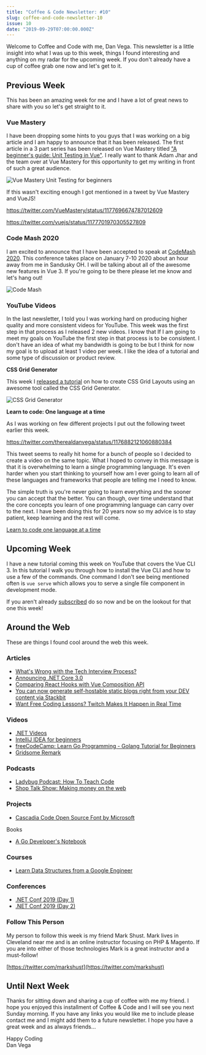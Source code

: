 ```yaml
---
title: "Coffee & Code Newsletter: #10"
slug: coffee-and-code-newsletter-10
issue: 10
date: "2019-09-29T07:00:00.000Z"
---
```


Welcome to Coffee and Code with me, Dan Vega. This newsletter is a little insight into what I was up to this week, things I found interesting and anything on my radar for the upcoming week. If you don't already have a cup of coffee grab one now and let's get to it.

## Previous Week

This has been an amazing week for me and I have a lot of great news to share with you so let's get straight to it.

### Vue Mastery

I have been dropping some hints to you guys that I was working on a big article and I am happy to announce that it has been released. The first article in a 3 part series has been released on Vue Mastery titled ["A beginner's guide: Unit Testing in Vue"](https://www.vuemastery.com/blog/unit-testing-vue-1). I really want to thank Adam Jhar and the team over at Vue Mastery for this opportunity to get my writing in front of such a great audience.

![Vue Mastery Unit Testing for beginners](/images/newsletter/2019/09/29/vue-mastery-cover.jpeg)

If this wasn't exciting enough I got mentioned in a tweet by Vue Mastery and VueJS!

https://twitter.com/VueMastery/status/1177696674787012609

https://twitter.com/vuejs/status/1177701970305527809

### Code Mash 2020

I am excited to announce that I have been accepted to speak at [CodeMash 2020](http://www.codemash.org/). This conference takes place on January 7-10 2020 about an hour away from me in Sandusky OH. I will be talking about all of the awesome new features in Vue 3. If you're going to be there please let me know and let's hang out!

![Code Mash](/images/newsletter/2019/09/29/codemash.png)

### YouTube Videos

In the last newsletter, I told you I was working hard on producing higher quality and more consistent videos for YouTube. This week was the first step in that process as I released 2 new videos. I know that If I am going to meet my goals on YouTube the first step in that process is to be consistent. I don't have an idea of what my bandwidth is going to be but I think for now my goal is to upload at least 1 video per week. I like the idea of a tutorial and some type of discussion or product review.

**CSS Grid Generator**

This week I [released a tutorial](https://www.youtube.com/watch?v=ZopBBEs9TPg) on how to create CSS Grid Layouts using an awesome tool called the CSS Grid Generator.

![CSS Grid Generator](/images/newsletter/2019/09/29/css-grid-generator.png)

**Learn to code: One language at a time**

As I was working on few different projects I put out the following tweet earlier this week.

https://twitter.com/therealdanvega/status/1176882121060880384

This tweet seems to really hit home for a bunch of people so I decided to create a video on the same topic. What I hoped to convey in this message is that it is overwhelming to learn a single programming language. It's even harder when you start thinking to yourself how am I ever going to learn all of these languages and frameworks that people are telling me I need to know.

The simple truth is you're never going to learn everything and the sooner you can accept that the better. You can though, over time understand that the core concepts you learn of one programming language can carry over to the next. I have been doing this for 20 years now so my advice is to stay patient, keep learning and the rest will come.

[Learn to code one language at a time](https://www.youtube.com/watch?v=AkXVA6ukdcc)

## Upcoming Week

I have a new tutorial coming this week on YouTube that covers the Vue CLI 3. In this tutorial I walk you through how to install the Vue CLI and how to use a few of the commands. One command I don't see being mentioned often is `vue serve` which allows you to serve a single file component in development mode.

If you aren't already [subscribed](http://www.youtube.com/therealdanvega) do so now and be on the lookout for that one this week!

## Around the Web

These are things I found cool around the web this week.

### Articles

- [What's Wrong with the Tech Interview Process?](https://dev.to/remotesynth/what-s-wrong-with-the-tech-interview-process-3b3m)
- [Announcing .NET Core 3.0](https://devblogs.microsoft.com/dotnet/announcing-net-core-3-0/)
- [Comparing React Hooks with Vue Composition API](https://dev.to/voluntadpear/comparing-react-hooks-with-vue-composition-api-4b32)
- [You can now generate self-hostable static blogs right from your DEV content via Stackbit](https://dev.to/devteam/you-can-now-generate-self-hostable-static-blogs-right-from-your-dev-content-via-stackbit-7a5)
- [Want Free Coding Lessons? Twitch Makes It Happen in Real Time](https://www.wired.com/story/want-free-coding-lessons-twitch-real-time/)

### Videos

- [.NET Videos](https://dotnet.microsoft.com/learn/videos)
- [IntelliJ IDEA for beginners](https://www.youtube.com/watch?v=yefmcX57Eyg)
- [freeCodeCamp: Learn Go Programming - Golang Tutorial for Beginners](https://www.youtube.com/watch?v=YS4e4q9oBaU)
- [Gridsome Remark](https://www.youtube.com/watch?v=e-ThzHtBnys&list=PLFZAa7EupbB61QMSYFB8YX9qQUKnWxu_M)

### Podcasts

- [Ladybug Podcast: How To Teach Code](https://ladybug.dev/episode/teaching-code/)
- [Shop Talk Show: Making money on the web](https://shoptalkshow.com/episodes/379/)

### Projects

- [Cascadia Code Open Source Font by Microsoft](https://github.com/microsoft/cascadia-code)

Books

- [A Go Developer's Notebook](https://leanpub.com/GoNotebook)

### Courses

- [Learn Data Structures from a Google Engineer](https://www.freecodecamp.org/news/learn-data-structures-from-a-google-engineer/)

### Conferences

- [.NET Conf 2019 (Day 1)](https://youtu.be/W8yL8vRnUnA)
- [.NET Conf 2019 (Day 2)](https://www.youtube.com/watch?v=Dd37HBvfnRk)

### Follow This Person

My person to follow this week is my friend Mark Shust. Mark lives in Cleveland near me and is an online instructor focusing on PHP & Magento. If you are into either of those technologies Mark is a great instructor and a must-follow!

[https://twitter.com/markshust](https://twitter.com/markshust)

## Until Next Week

Thanks for sitting down and sharing a cup of coffee with me my friend. I hope you enjoyed this installment of Coffee & Code and I will see you next Sunday morning. If you have any links you would like me to include please contact me and I might add them to a future newsletter. I hope you have a great week and as always friends...

Happy Coding<br/>
Dan Vega
